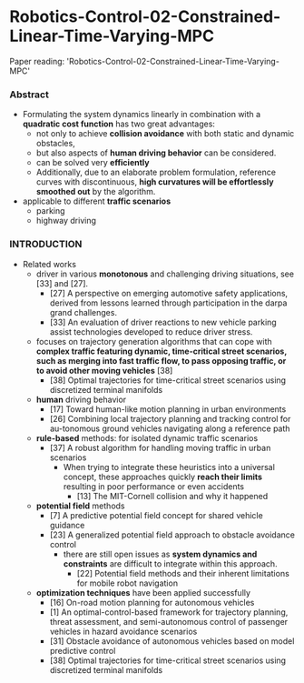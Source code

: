 # Robotics-Control-02-Constrained-Linear-Time-Varying-MPC
Paper reading: 'Robotics-Control-02-Constrained-Linear-Time-Varying-MPC'

### Abstract
- Formulating the system dynamics linearly in combination with a **quadratic cost function** has two great advantages:
  - not only to achieve **collision avoidance** with both static and dynamic obstacles, 
  - but also aspects of **human driving behavior** can be considered.
  - can be solved very **efficiently**
  - Additionally, due to an elaborate problem formulation, reference curves with discontinuous, **high curvatures will be effortlessly smoothed out** by the algorithm.
- applicable to different **traffic scenarios**
  - parking
  - highway driving

### INTRODUCTION
- Related works
  - driver in various **monotonous** and challenging driving situations, see [33] and [27].
    - [27] A perspective on emerging automotive safety applications, derived from lessons learned through participation in the darpa grand challenges.
    - [33] An evaluation of driver reactions to new vehicle parking assist technologies developed to reduce driver stress.
  - focuses on trajectory generation algorithms that can cope with **complex traffic featuring dynamic, time-critical street scenarios, such as merging into fast traffic flow, to pass opposing traffic, or to avoid other moving vehicles** [38]
    - [38] Optimal trajectories for time-critical street scenarios using discretized terminal manifolds
  - **human** driving behavior
    - [17] Toward human-like motion planning in urban environments
    - [26] Combining local trajectory planning and tracking control for au-tonomous ground vehicles navigating along a reference path
  - **rule-based** methods: for isolated dynamic traffic scenarios
    - [37] A robust algorithm for handling moving traffic in urban scenarios
      - When trying to integrate these heuristics into a universal concept, these approaches quickly **reach their limits** resulting in poor performance or even accidents
        - [13] The MIT-Cornell collision and why it happened
  - **potential field** methods
    - [7] A predictive potential field concept for shared vehicle guidance
    - [23] A generalized potential field approach to obstacle avoidance control
      - there are still open issues as **system dynamics and constraints** are difficult to integrate within this approach.
        - [22] Potential field methods and their inherent limitations for mobile robot navigation
  - **optimization techniques** have been applied successfully
    - [16] On-road motion planning for autonomous vehicles
    - [1] An optimal-control-based framework for trajectory planning, threat assessment, and semi-autonomous control of passenger vehicles in hazard avoidance scenarios
    - [31] Obstacle avoidance of autonomous vehicles based on model predictive control
    - [38] Optimal trajectories for time-critical street scenarios using discretized terminal manifolds
